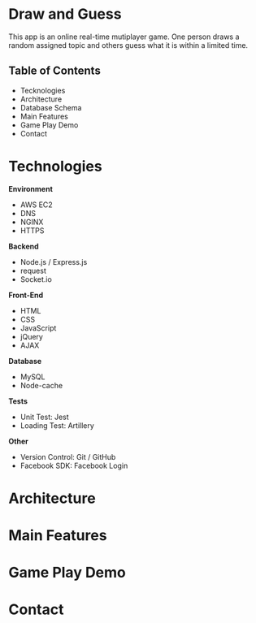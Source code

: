 # Draw and Guess
This app is an online real-time mutiplayer game.
One person draws a random assigned topic and others guess what it is within a limited time.
## Table of Contents
- Tecknologies
- Architecture
- Database Schema
- Main Features
- Game Play Demo
- Contact
# Technologies

**Environment**
- AWS EC2
- DNS
- NGINX
- HTTPS

**Backend**
- Node.js / Express.js
- request
- Socket.io

**Front-End**
- HTML
- CSS
- JavaScript
- jQuery
- AJAX

**Database**
- MySQL
- Node-cache

**Tests**
- Unit Test: Jest
- Loading Test: Artillery

**Other**
- Version Control: Git / GitHub
- Facebook SDK: Facebook Login

# Architecture
# Main Features
# Game Play Demo
# Contact
